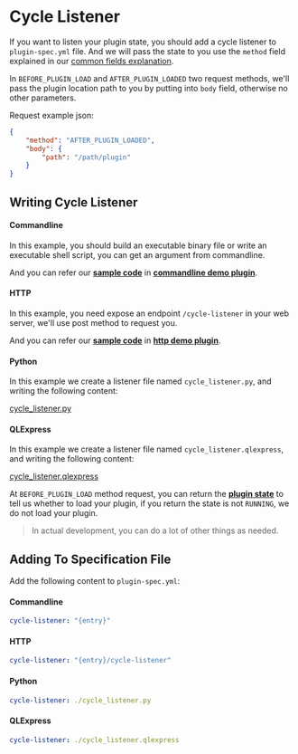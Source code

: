 # Cycle Listener

If you want to listen your plugin state, you should add a cycle listener to `plugin-spec.yml` file. And we will pass the state to you use the `method` field explained in our [common fields explanation](appendix/json_rpc.md#the-request-parameter-common-fields).

In `BEFORE_PLUGIN_LOAD` and `AFTER_PLUGIN_LOADED` two request methods, we'll pass the plugin location path to you by putting into `body` field, otherwise no other parameters. 

Request example json:

```json
{
    "method": "AFTER_PLUGIN_LOADED",
    "body": {
        "path": "/path/plugin"
    }
}
```

## Writing Cycle Listener

<!-- tabs:start -->

#### **Commandline**

In this example, you should build an executable binary file or write an executable shell script, you can get an argument from commandline.

And you can refer our [**sample code**](https://github.com/myrestop/myflow-plugin-guide/tree/master/general-plugin-guide/commandline-demo-plugin/src/nativeMain/kotlin/Main.kt) in [**commandline demo plugin**](https://github.com/myrestop/myflow-plugin-guide/tree/master/general-plugin-guide/commandline-demo-plugin).

#### **HTTP**

In this example, you need expose an endpoint `/cycle-listener` in your web server, we'll use post method to request you.

And you can refer our [**sample code**](https://github.com/myrestop/myflow-plugin-guide/tree/master/general-plugin-guide/http-demo-plugin/src/main/kotlin/runflow/Main.kt) in [**http demo plugin**](https://github.com/myrestop/myflow-plugin-guide/tree/master/general-plugin-guide/http-demo-plugin).

#### **Python**

In this example we create a listener file named `cycle_listener.py`, and writing the following content:

[cycle_listener.py](python-demo-plugin/cycle_listener.py ':include :type=code')

#### **QLExpress**

In this example we create a listener file named `cycle_listener.qlexpress`, and writing the following content:

[cycle_listener.qlexpress](qlexpress-demo-plugin/cycle_listener.qlexpress ':include :type=code java')

<!-- tabs:end -->

At `BEFORE_PLUGIN_LOAD` method request, you can return the [**plugin state**](appendix/plugin_state.md#plugin-state) to tell us whether to load your plugin, if you return the state is not `RUNNING`, we do not load your plugin.

> In actual development, you can do a lot of other things as needed.

## Adding To Specification File

Add the following content to `plugin-spec.yml`:

<!-- tabs:start -->

#### **Commandline**

```yaml
cycle-listener: "{entry}"
```

#### **HTTP**

```yaml
cycle-listener: "{entry}/cycle-listener"
```

#### **Python**

```yaml
cycle-listener: ./cycle_listener.py
```

#### **QLExpress**

```yaml
cycle-listener: ./cycle_listener.qlexpress
```

<!-- tabs:end -->
